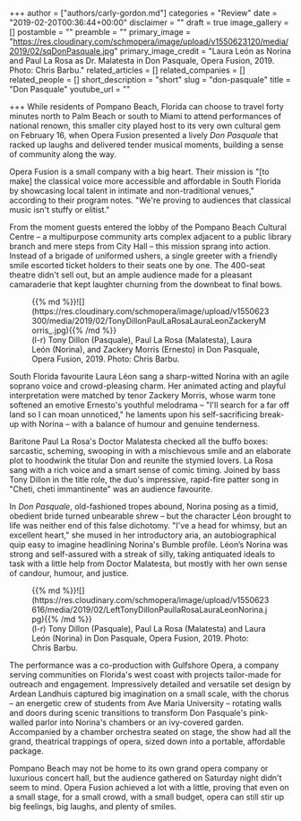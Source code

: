 +++
author = ["authors/carly-gordon.md"]
categories = "Review"
date = "2019-02-20T00:36:44+00:00"
disclaimer = ""
draft = true
image_gallery = []
postamble = ""
preamble = ""
primary_image = "https://res.cloudinary.com/schmopera/image/upload/v1550623120/media/2019/02/sqDonPasquale.jpg"
primary_image_credit = "Laura León as Norina and Paul La Rosa as Dr. Malatesta in Don Pasquale, Opera Fusion, 2019. Photo: Chris Barbu."
related_articles = []
related_companies = []
related_people = []
short_description = "short"
slug = "don-pasquale"
title = "Don Pasquale"
youtube_url = ""

+++
While residents of Pompano Beach, Florida can choose to travel forty minutes north to Palm Beach or south to Miami to attend performances of national renown, this smaller city played host to its very own cultural gem on February 16, when Opera Fusion presented a lively _Don Pasquale_ that racked up laughs and delivered tender musical moments, building a sense of community along the way.

Opera Fusion is a small company with a big heart. Their mission is "\[to make\] the classical voice more accessible and affordable in South Florida by showcasing local talent in intimate and non-traditional venues," according to their program notes. "We're proving to audiences that classical music isn't stuffy or elitist."

From the moment guests entered the lobby of the Pompano Beach Cultural Centre – a multipurpose community arts complex adjacent to a public library branch and mere steps from City Hall – this mission sprang into action. Instead of a brigade of uniformed ushers, a single greeter with a friendly smile escorted ticket holders to their seats one by one. The 400-seat theatre didn't sell out, but an ample audience made for a pleasant camaraderie that kept laughter churning from the downbeat to final bows.

<figure data-type="image">{{% md %}}![](https://res.cloudinary.com/schmopera/image/upload/v1550623300/media/2019/02/TonyDillonPaulLaRosaLauraLeonZackeryMorris_.jpg){{% /md %}}

<figcaption>(l-r) Tony Dillon (Pasquale), Paul La Rosa (Malatesta), Laura León (Norina), and Zackery Morris (Ernesto) in Don Pasquale, Opera Fusion, 2019. Photo: Chris Barbu.</figcaption>

</figure>

South Florida favourite Laura Léon sang a sharp-witted Norina with an agile soprano voice and crowd-pleasing charm. Her animated acting and playful interpretation were matched by tenor Zackery Morris, whose warm tone softened an emotive Ernesto's youthful melodrama – "I'll search for a far off land so I can moan unnoticed," he laments upon his self-sacrificing break-up with Norina – with a balance of humour and genuine tenderness.

Baritone Paul La Rosa's Doctor Malatesta checked all the buffo boxes: sarcastic, scheming, swooping in with a mischievous smile and an elaborate plot to hoodwink the titular Don and reunite the stymied lovers. La Rosa sang with a rich voice and a smart sense of comic timing. Joined by bass Tony Dillon in the title role, the duo's impressive, rapid-fire patter song in "Cheti, cheti immantinente" was an audience favourite.

In _Don Pasquale_, old-fashioned tropes abound, Norina posing as a timid, obedient bride turned unbearable shrew – but the character Léon brought to life was neither end of this false dichotomy. "I've a head for whimsy, but an excellent heart," she mused in her introductory aria, an autobiographical quip easy to imagine headlining Norina's Bumble profile. Léon’s Norina was strong and self-assured with a streak of silly, taking antiquated ideals to task with a little help from Doctor Malatesta, but mostly with her own sense of candour, humour, and justice.

<figure data-type="image">{{% md %}}![](https://res.cloudinary.com/schmopera/image/upload/v1550623616/media/2019/02/LeftTonyDillonPaullaRosaLauraLeonNorina.jpg){{% /md %}}

<figcaption>(l-r) Tony Dillon (Pasquale), Paul La Rosa (Malatesta) and Laura León (Norina) in Don Pasquale, Opera Fusion, 2019. Photo: Chris Barbu.</figcaption>

</figure>

The performance was a co-production with Gulfshore Opera, a company serving communities on Florida's west coast with projects tailor-made for outreach and engagement. Impressively detailed and versatile set design by Ardean Landhuis captured big imagination on a small scale, with the chorus – an energetic crew of students from Ave Maria University – rotating walls and doors during scenic transitions to transform Don Pasquale's pink-walled parlor into Norina's chambers or an ivy-covered garden. Accompanied by a chamber orchestra seated on stage, the show had all the grand, theatrical trappings of opera, sized down into a portable, affordable package.

Pompano Beach may not be home to its own grand opera company or luxurious concert hall, but the audience gathered on Saturday night didn't seem to mind. Opera Fusion achieved a lot with a little, proving that even on a small stage, for a small crowd, with a small budget, opera can still stir up big feelings, big laughs, and plenty of smiles.